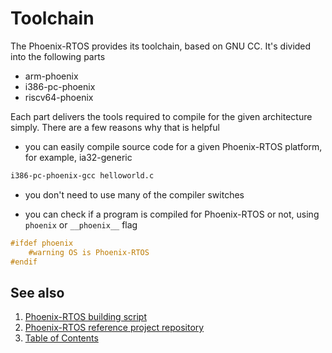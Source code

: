 # Toolchain

The Phoenix-RTOS provides its toolchain, based on GNU CC. It's divided into the following parts
- arm-phoenix
- i386-pc-phoenix
- riscv64-phoenix

Each part delivers the tools required to compile for the given architecture simply.
There are a few reasons why that is helpful

- you can easily compile source code for a given Phoenix-RTOS platform, for example, ia32-generic
```bash
i386-pc-phoenix-gcc helloworld.c
```

- you don't need to use many of the compiler switches

- you can check if a program is compiled for Phoenix-RTOS or not, using `phoenix` or `__phoenix__` flag
```c
#ifdef phoenix
    #warning OS is Phoenix-RTOS
#endif
```

## See also

1. [Phoenix-RTOS building script](script.md)
2. [Phoenix-RTOS reference project repository](project.md)
3. [Table of Contents](../README.md)

